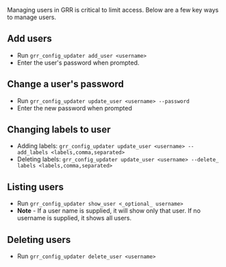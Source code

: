 Managing users in GRR is critical to limit access. Below are a few key ways to
manage users.

## Add users
* Run `grr_config_updater add_user <username>`
* Enter the user's password when prompted.

## Change a user's password
* Run `grr_config_updater update_user <username> --password`
* Enter the new password when prompted

## Changing labels to user
* Adding labels: `grr_config_updater update_user <username> --add_labels
 <labels,comma,separated>`
* Deleting labels: `grr_config_updater update_user <username> --delete_ labels
<labels,comma,separated>`

## Listing users
* Run `grr_config_updater show_user <_optional_ username>`
* **Note** - If a user name is supplied, it will show only that user. If no
username is supplied, it shows all users.

## Deleting users
* Run `grr_config_updater delete_user <username>`
